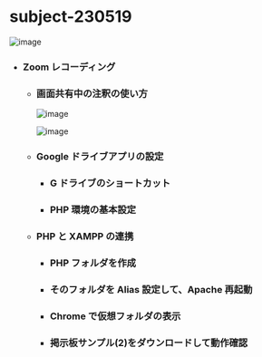 # subject-230519

![image](https://github.com/winofsql/subject-230519/assets/1501327/b972d5e5-c874-471b-afb4-772961238449)

- ### Zoom レコーディング
  - ### 画面共有中の注釈の使い方
    ![image](https://github.com/winofsql/subject-230519/assets/1501327/6ebfdb00-4df0-4b33-81da-593159df04b1)
    
    ![image](https://github.com/winofsql/subject-230519/assets/1501327/7e16bf17-1ae3-4c89-be7e-135c0aeeb9d2)

  - ### Google ドライブアプリの設定
    - ### G ドライブのショートカット
    - ### PHP 環境の基本設定

  - ### PHP と XAMPP の連携
    - ### PHP フォルダを作成
    - ### そのフォルダを Alias 設定して、Apache 再起動
    - ### Chrome で仮想フォルダの表示
    - ### 掲示板サンプル(2)をダウンロードして動作確認
